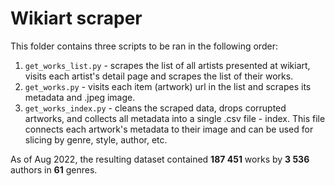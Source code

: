# Wikiart scraper
This folder contains three scripts to be ran in the following order:
1. `get_works_list.py` - scrapes the list of all artists presented at wikiart, visits each artist's detail page and scrapes the list of their works.
2. `get_works.py` - visits each item (artwork) url in the list and scrapes its metadata and .jpeg image.
3. `get_works_index.py` - cleans the scraped data, drops corrupted artworks, and collects all metadata into a single .csv file - index. This file connects each artwork's metadata to their image and can be used for slicing by genre, style, author, etc. <br>

As of Aug 2022, the resulting dataset contained **187 451** works by **3 536** authors in **61** genres.